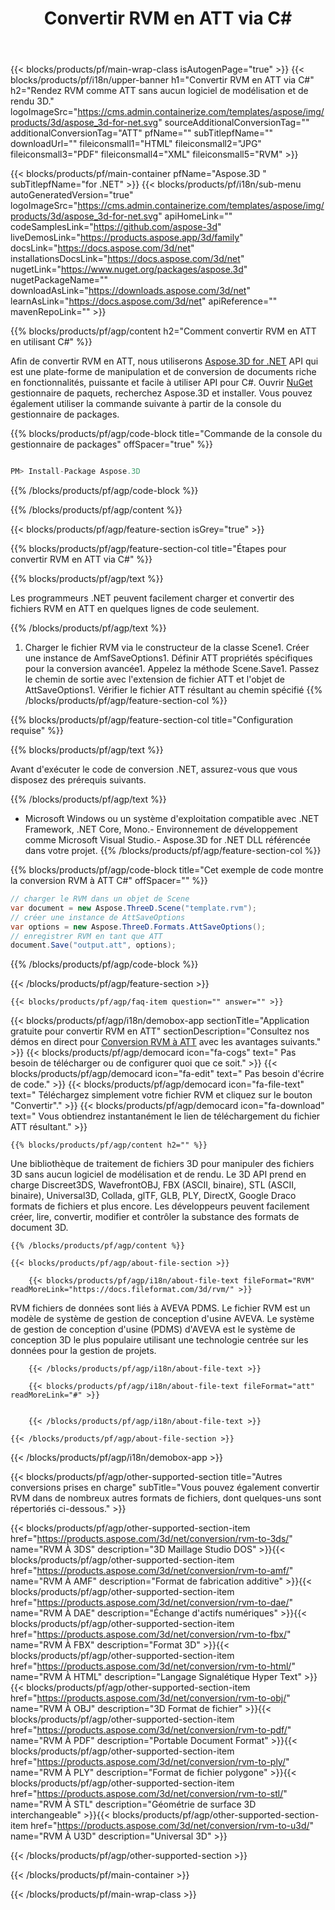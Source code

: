 ﻿---
title: Convertir RVM en ATT via C# 
url: /fr/net/conversion/rvm-to-att/ 
description: Exemple de code pour la conversion de RVM à ATT C#. Utilisez l'exemple de code API pour les fichiers batch RVM vers la conversion ATT dans VB.NET, Asp.NET ou toute application basée sur .NET.
---
{{< blocks/products/pf/main-wrap-class isAutogenPage="true" >}}
{{< blocks/products/pf/i18n/upper-banner h1="Convertir RVM en ATT via C#" h2="Rendez RVM comme ATT sans aucun logiciel de modélisation et de rendu 3D." logoImageSrc="https://cms.admin.containerize.com/templates/aspose/img/products/3d/aspose_3d-for-net.svg" sourceAdditionalConversionTag="" additionalConversionTag="ATT" pfName="" subTitlepfName="" downloadUrl="" fileiconsmall1="HTML" fileiconsmall2="JPG" fileiconsmall3="PDF" fileiconsmall4="XML" fileiconsmall5="RVM" >}}

{{< blocks/products/pf/main-container pfName="Aspose.3D " subTitlepfName="for .NET" >}}
{{< blocks/products/pf/i18n/sub-menu autoGeneratedVersion="true" logoImageSrc="https://cms.admin.containerize.com/templates/aspose/img/products/3d/aspose_3d-for-net.svg" apiHomeLink="" codeSamplesLink="https://github.com/aspose-3d" liveDemosLink="https://products.aspose.app/3d/family" docsLink="https://docs.aspose.com/3d/net" installationsDocsLink="https://docs.aspose.com/3d/net" nugetLink="https://www.nuget.org/packages/aspose.3d" nugetPackageName="" downloadAsLink="https://downloads.aspose.com/3d/net" learnAsLink="https://docs.aspose.com/3d/net" apiReference="" mavenRepoLink="" >}}

{{% blocks/products/pf/agp/content h2="Comment convertir RVM en ATT en utilisant C#" %}}

 Afin de convertir RVM en ATT, nous utiliserons
 [Aspose.3D for .NET](https://products.aspose.com/3d/net) 
 API qui est une plate-forme de manipulation et de conversion de documents riche en fonctionnalités, puissante et facile à utiliser API pour C#. Ouvrir
 [NuGet](https://www.nuget.org/packages/aspose.3d) 
 gestionnaire de paquets, recherchez
 Aspose.3D 
 et installer. Vous pouvez également utiliser la commande suivante à partir de la console du gestionnaire de packages.

{{% blocks/products/pf/agp/code-block title="Commande de la console du gestionnaire de packages" offSpacer="true" %}}

```cs

PM> Install-Package Aspose.3D


```

{{% /blocks/products/pf/agp/code-block %}}

{{% /blocks/products/pf/agp/content %}}

{{< blocks/products/pf/agp/feature-section isGrey="true" >}}

{{% blocks/products/pf/agp/feature-section-col title="Étapes pour convertir RVM en ATT via C#" %}}

{{% blocks/products/pf/agp/text %}}

 Les programmeurs .NET peuvent facilement charger et convertir des fichiers RVM en ATT en quelques lignes de code seulement.

{{% /blocks/products/pf/agp/text %}}

1. Charger le fichier RVM via le constructeur de la classe Scene1. Créer une instance de AmfSaveOptions1. Définir ATT propriétés spécifiques pour la conversion avancée1. Appelez la méthode Scene.Save1. Passez le chemin de sortie avec l'extension de fichier ATT et l'objet de AttSaveOptions1. Vérifier le fichier ATT résultant au chemin spécifié
{{% /blocks/products/pf/agp/feature-section-col %}}

{{% blocks/products/pf/agp/feature-section-col title="Configuration requise" %}}

{{% blocks/products/pf/agp/text %}}

 Avant d'exécuter le code de conversion .NET, assurez-vous que vous disposez des prérequis suivants.

{{% /blocks/products/pf/agp/text %}}

- Microsoft Windows ou un système d'exploitation compatible avec .NET Framework, .NET Core, Mono.- Environnement de développement comme Microsoft Visual Studio.- Aspose.3D for .NET DLL référencée dans votre projet.
{{% /blocks/products/pf/agp/feature-section-col %}}

{{% blocks/products/pf/agp/code-block title="Cet exemple de code montre la conversion RVM à ATT C#" offSpacer="" %}}

```cs
// charger le RVM dans un objet de Scene 
var document = new Aspose.ThreeD.Scene("template.rvm");
// créer une instance de AttSaveOptions 
var options = new Aspose.ThreeD.Formats.AttSaveOptions();
// enregistrer RVM en tant que ATT 
document.Save("output.att", options); 


```

{{% /blocks/products/pf/agp/code-block %}}

{{< /blocks/products/pf/agp/feature-section >}}

    {{< blocks/products/pf/agp/faq-item question="" answer="" >}}
 

<!-- aboutfile Starts -->

{{< blocks/products/pf/agp/i18n/demobox-app sectionTitle="Application gratuite pour convertir RVM en ATT" sectionDescription="Consultez nos démos en direct pour [Conversion RVM à ATT](https://products.aspose.app/3d/conversion/rvm-to-att) avec les avantages suivants." >}}
        {{< blocks/products/pf/agp/democard icon="fa-cogs" text=" Pas besoin de télécharger ou de configurer quoi que ce soit." >}}
        {{< blocks/products/pf/agp/democard icon="fa-edit" text=" Pas besoin d\'écrire de code." >}}
        {{< blocks/products/pf/agp/democard icon="fa-file-text" text=" Téléchargez simplement votre fichier RVM et cliquez sur le bouton \"Convertir\"." >}}
        {{< blocks/products/pf/agp/democard icon="fa-download" text=" Vous obtiendrez instantanément le lien de téléchargement du fichier ATT résultant." >}}

    {{% blocks/products/pf/agp/content h2="" %}}

 Une bibliothèque de traitement de fichiers 3D pour manipuler des fichiers 3D sans aucun logiciel de modélisation et de rendu. Le 3D API prend en charge Discreet3DS, WavefrontOBJ, FBX (ASCII, binaire), STL (ASCII, binaire), Universal3D, Collada, glTF, GLB, PLY, DirectX, Google Draco formats de fichiers et plus encore. Les développeurs peuvent facilement créer, lire, convertir, modifier et contrôler la substance des formats de document 3D.



    {{% /blocks/products/pf/agp/content %}}

    {{< blocks/products/pf/agp/about-file-section >}}

        {{< blocks/products/pf/agp/i18n/about-file-text fileFormat="RVM" readMoreLink="https://docs.fileformat.com/3d/rvm/" >}}
RVM fichiers de données sont liés à AVEVA PDMS. Le fichier RVM est un modèle de système de gestion de conception d'usine AVEVA. Le système de gestion de conception d'usine (PDMS) d'AVEVA est le système de conception 3D le plus populaire utilisant une technologie centrée sur les données pour la gestion de projets.

        {{< /blocks/products/pf/agp/i18n/about-file-text >}}

        {{< blocks/products/pf/agp/i18n/about-file-text fileFormat="att" readMoreLink="#" >}}


        {{< /blocks/products/pf/agp/i18n/about-file-text >}}

    {{< /blocks/products/pf/agp/about-file-section >}}

{{< /blocks/products/pf/agp/i18n/demobox-app >}}

<!-- aboutfile Ends -->

{{< blocks/products/pf/agp/other-supported-section title="Autres conversions prises en charge" subTitle="Vous pouvez également convertir RVM dans de nombreux autres formats de fichiers, dont quelques-uns sont répertoriés ci-dessous." >}}

{{< blocks/products/pf/agp/other-supported-section-item href="https://products.aspose.com/3d/net/conversion/rvm-to-3ds/" name="RVM À 3DS" description="3D Maillage Studio DOS" >}}{{< blocks/products/pf/agp/other-supported-section-item href="https://products.aspose.com/3d/net/conversion/rvm-to-amf/" name="RVM À AMF" description="Format de fabrication additive" >}}{{< blocks/products/pf/agp/other-supported-section-item href="https://products.aspose.com/3d/net/conversion/rvm-to-dae/" name="RVM À DAE" description="Échange d\'actifs numériques" >}}{{< blocks/products/pf/agp/other-supported-section-item href="https://products.aspose.com/3d/net/conversion/rvm-to-fbx/" name="RVM À FBX" description="Format 3D" >}}{{< blocks/products/pf/agp/other-supported-section-item href="https://products.aspose.com/3d/net/conversion/rvm-to-html/" name="RVM À HTML" description="Langage Signalétique Hyper Text" >}}{{< blocks/products/pf/agp/other-supported-section-item href="https://products.aspose.com/3d/net/conversion/rvm-to-obj/" name="RVM À OBJ" description="3D Format de fichier" >}}{{< blocks/products/pf/agp/other-supported-section-item href="https://products.aspose.com/3d/net/conversion/rvm-to-pdf/" name="RVM À PDF" description="Portable Document Format" >}}{{< blocks/products/pf/agp/other-supported-section-item href="https://products.aspose.com/3d/net/conversion/rvm-to-ply/" name="RVM À PLY" description="Format de fichier polygone" >}}{{< blocks/products/pf/agp/other-supported-section-item href="https://products.aspose.com/3d/net/conversion/rvm-to-stl/" name="RVM À STL" description="Géométrie de surface 3D interchangeable" >}}{{< blocks/products/pf/agp/other-supported-section-item href="https://products.aspose.com/3d/net/conversion/rvm-to-u3d/" name="RVM À U3D" description="Universal 3D" >}}

{{< /blocks/products/pf/agp/other-supported-section >}}

{{< /blocks/products/pf/main-container >}}
    
{{< /blocks/products/pf/main-wrap-class >}}